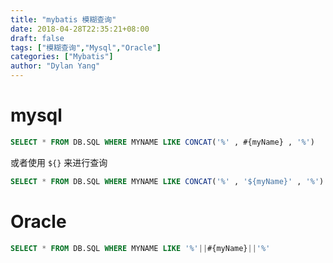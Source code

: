 ```yaml
---
title: "mybatis 模糊查询"
date: 2018-04-28T22:35:21+08:00
draft: false
tags: ["模糊查询","Mysql","Oracle"]
categories: ["Mybatis"]
author: "Dylan Yang"
---
```


# mysql

``` sql
SELECT * FROM DB.SQL WHERE MYNAME LIKE CONCAT('%' , #{myName} , '%')
```

或者使用 `${}` 来进行查询

``` sql
SELECT * FROM DB.SQL WHERE MYNAME LIKE CONCAT('%' , '${myName}' , '%')
```

# Oracle

``` sql
SELECT * FROM DB.SQL WHERE MYNAME LIKE '%'||#{myName}||'%'
```